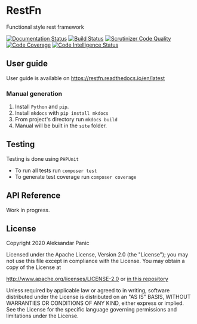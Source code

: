 # RestFn

Functional style rest framework

[![Documentation Status](https://readthedocs.org/projects/restfn/badge/?version=latest)](https://restfn.readthedocs.io/en/latest/?badge=latest)
[![Build Status](https://scrutinizer-ci.com/g/ArekX/RestFn/badges/build.png?b=master)](https://scrutinizer-ci.com/g/ArekX/RestFn/build-status/master)
[![Scrutinizer Code Quality](https://scrutinizer-ci.com/g/ArekX/RestFn/badges/quality-score.png?b=master)](https://scrutinizer-ci.com/g/ArekX/RestFn/?branch=master)
[![Code Coverage](https://scrutinizer-ci.com/g/ArekX/RestFn/badges/coverage.png?b=master)](https://scrutinizer-ci.com/g/ArekX/RestFn/?branch=master)
[![Code Intelligence Status](https://scrutinizer-ci.com/g/ArekX/RestFn/badges/code-intelligence.svg?b=master)](https://scrutinizer-ci.com/code-intelligence)

## User guide

User guide is available on https://restfn.readthedocs.io/en/latest

### Manual generation

1. Install `Python` and `pip`.
2. Install `mkdocs` with `pip install mkdocs`
3. From project's directory run `mkdocs build`
4. Manual will be built in the `site` folder.

## Testing

Testing is done using `PHPUnit`

* To run all tests run `composer test`
* To generate test coverage run `composer coverage`

## API Reference

Work in progress.

## License

Copyright 2020 Aleksandar Panic

Licensed under the Apache License, Version 2.0 (the "License");
you may not use this file except in compliance with the License.
You may obtain a copy of the License at

http://www.apache.org/licenses/LICENSE-2.0 or [in this repository](LICENSE.md)

Unless required by applicable law or agreed to in writing, software
distributed under the License is distributed on an "AS IS" BASIS,
WITHOUT WARRANTIES OR CONDITIONS OF ANY KIND, either express or implied.
See the License for the specific language governing permissions and
limitations under the License.